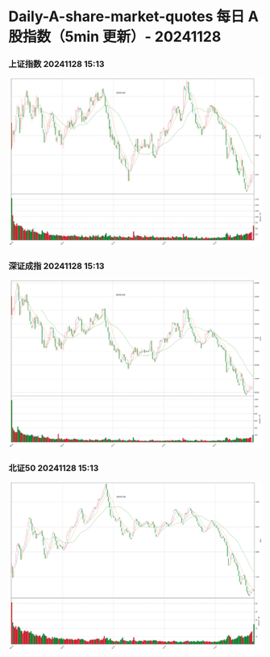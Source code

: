 
# Daily-A-share-market-quotes 每日 A 股指数（5min 更新）- 20241128

### 上证指数 20241128 15:13
![](./fig/2024/11/20241128-sh000001.png)

### 深证成指 20241128 15:13
![](./fig/2024/11/20241128-sz399001.png)

### 北证50 20241128 15:13
![](./fig/2024/11/20241128-bj899050.png)
